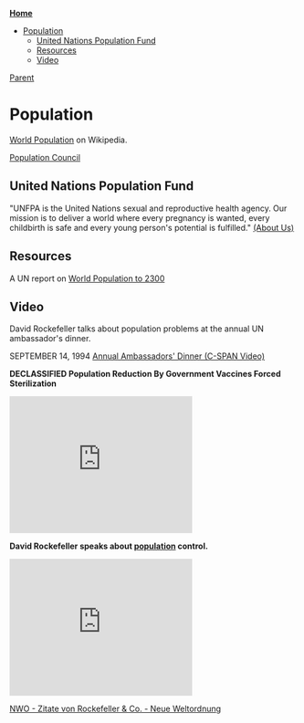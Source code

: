 <!-- START doctoc generated TOC please keep comment here to allow auto update -->
<!-- DON'T EDIT THIS SECTION, INSTEAD RE-RUN doctoc TO UPDATE -->
**[Home](#pages/blog/cv19/index)**

- [Population](#population)
  - [United Nations Population Fund](#united-nations-population-fund)
  - [Resources](#resources)
  - [Video](#video)

<!-- END doctoc generated TOC please keep comment here to allow auto update -->

[Parent](#pages/blog/cv19/index)

# Population

[World Population](https://en.wikipedia.org/wiki/World_population) on Wikipedia.

[Population Council](https://en.wikipedia.org/wiki/Population_Council)



## United Nations Population Fund

"UNFPA is the United Nations sexual and reproductive health agency. Our mission is to deliver a world where every pregnancy is wanted, every childbirth is safe and every young person's potential is fulfilled." [(About Us)](https://www.unfpa.org/about-us)

## Resources


A UN report on [World Population to 2300](https://www.un.org/development/desa/pd/sites/www.un.org.development.desa.pd/files/files/documents/2020/Jan/un_2002_world_population_to_2300.pdf)


## Video

David Rockefeller talks about population problems at the annual UN ambassador's
dinner.

SEPTEMBER 14, 1994
[Annual Ambassadors' Dinner (C-SPAN Video)](https://www.c-span.org/video/?60201-1/annual-ambassadors-dinner)


**DECLASSIFIED Population Reduction By Government Vaccines Forced Sterilization**

<iframe width="320" height="240" src="https://www.youtube.com/embed/NNm51i2ShQE" frameborder="0" allow="accelerometer; autoplay; encrypted-media; gyroscope; picture-in-picture" allowfullscreen></iframe>


**David Rockefeller speaks about [population](#pages/blog/cv19/population) control.**

<iframe width="320" height="240" src="https://www.youtube.com/embed/ClqUcScwnn8" frameborder="0" allow="accelerometer; autoplay; encrypted-media; gyroscope; picture-in-picture" allowfullscreen></iframe>


[NWO - Zitate von Rockefeller & Co. - Neue Weltordnung](https://archive.org/details/nwozitatevonrockefellerco.neueweltordnung)

